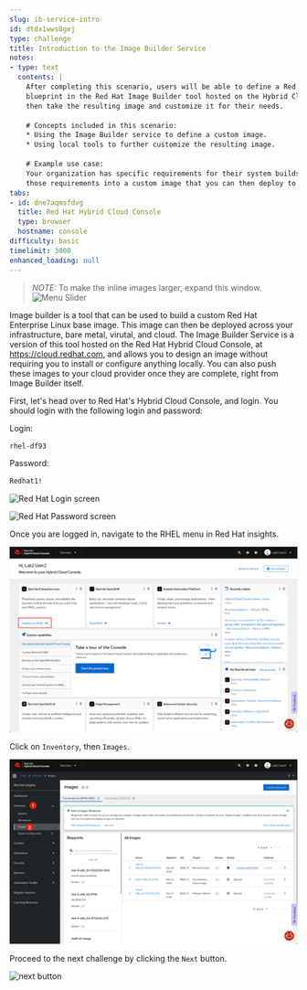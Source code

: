 ```yaml
---
slug: ib-service-intro
id: dtdx1wws0gej
type: challenge
title: Introduction to the Image Builder Service
notes:
- type: text
  contents: |
    After completing this scenario, users will be able to define a Red Hat Enterprise Linux
    blueprint in the Red Hat Image Builder tool hosted on the Hybrid Cloud Console. Users will
    then take the resulting image and customize it for their needs.

    # Concepts included in this scenario:
    * Using the Image Builder service to define a custom image.
    * Using local tools to further customize the resulting image.

    # Example use case:
    Your organization has specific requirements for their system builds, and you would like to build
    those requirements into a custom image that you can then deploy to your public cloud provider.
tabs:
- id: dne7aqmsfdvg
  title: Red Hat Hybrid Cloud Console
  type: browser
  hostname: console
difficulty: basic
timelimit: 3000
enhanced_loading: null
---
```

>_NOTE:_ To make the inline images larger, expand this window.
![Menu Slider](../assets/slider.png)

Image builder is a tool that can be used to build a custom Red Hat Enterprise Linux base image.
This image can then be deployed across your infrastructure, bare metal, virutal, and cloud.  The Image Builder Service is a version of this tool hosted on the Red Hat Hybrid Cloud Console, at https://cloud.redhat.com, and allows you to design an image without requiring you to install or configure anything locally.  You can also push these images to your cloud provider once they are complete, right from Image Builder itself.

First, let's head over to Red Hat's Hybrid Cloud Console, and login.  You should login with the following login and password:

Login:

```bash
rhel-df93
```

Password:

```bash
Redhat1!
```
![Red Hat Login screen](../assets/cloud-console-login.png)

![Red Hat Password screen](../assets/cloud-console-login-pass.png)

Once you are logged in, navigate to the RHEL menu in Red Hat insights.

![rhel menu](../assets/rhinsightsRHEL.png)

Click on `Inventory`, then `Images`.

![inventory images](../assets/inventoryimages.png)

Proceed to the next challenge by clicking the `Next` button.

![next button](../assets/nextbutton.png)
